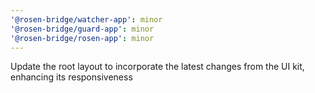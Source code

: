 ```yaml
---
'@rosen-bridge/watcher-app': minor
'@rosen-bridge/guard-app': minor
'@rosen-bridge/rosen-app': minor
---
```


Update the root layout to incorporate the latest changes from the UI kit, enhancing its responsiveness
